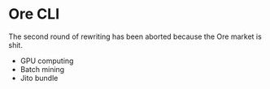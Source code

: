 # Ore CLI

The second round of rewriting has been aborted because the Ore market is shit.

- GPU computing
- Batch mining
- Jito bundle
